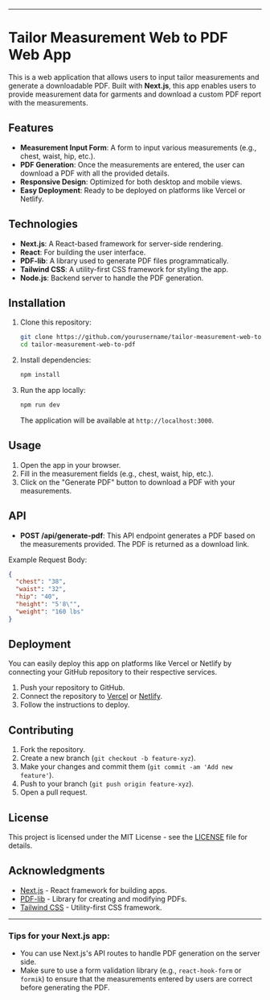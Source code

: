 

---

# Tailor Measurement Web to PDF Web App

This is a web application that allows users to input tailor measurements and generate a downloadable PDF. Built with **Next.js**, this app enables users to provide measurement data for garments and download a custom PDF report with the measurements.

## Features

- **Measurement Input Form**: A form to input various measurements (e.g., chest, waist, hip, etc.).
- **PDF Generation**: Once the measurements are entered, the user can download a PDF with all the provided details.
- **Responsive Design**: Optimized for both desktop and mobile views.
- **Easy Deployment**: Ready to be deployed on platforms like Vercel or Netlify.

## Technologies

- **Next.js**: A React-based framework for server-side rendering.
- **React**: For building the user interface.
- **PDF-lib**: A library used to generate PDF files programmatically.
- **Tailwind CSS**: A utility-first CSS framework for styling the app.
- **Node.js**: Backend server to handle the PDF generation.

## Installation

1. Clone this repository:
   ```bash
   git clone https://github.com/yourusername/tailor-measurement-web-to-pdf.git
   cd tailor-measurement-web-to-pdf
   ```

2. Install dependencies:
   ```bash
   npm install
   ```

3. Run the app locally:
   ```bash
   npm run dev
   ```

   The application will be available at `http://localhost:3000`.

## Usage

1. Open the app in your browser.
2. Fill in the measurement fields (e.g., chest, waist, hip, etc.).
3. Click on the "Generate PDF" button to download a PDF with your measurements.

## API

- **POST /api/generate-pdf**: This API endpoint generates a PDF based on the measurements provided. The PDF is returned as a download link.

Example Request Body:
```json
{
  "chest": "38",
  "waist": "32",
  "hip": "40",
  "height": "5'8\"",
  "weight": "160 lbs"
}
```

## Deployment

You can easily deploy this app on platforms like Vercel or Netlify by connecting your GitHub repository to their respective services.

1. Push your repository to GitHub.
2. Connect the repository to [Vercel](https://vercel.com/) or [Netlify](https://www.netlify.com/).
3. Follow the instructions to deploy.

## Contributing

1. Fork the repository.
2. Create a new branch (`git checkout -b feature-xyz`).
3. Make your changes and commit them (`git commit -am 'Add new feature'`).
4. Push to your branch (`git push origin feature-xyz`).
5. Open a pull request.

## License

This project is licensed under the MIT License - see the [LICENSE](LICENSE) file for details.

## Acknowledgments

- [Next.js](https://nextjs.org/) - React framework for building apps.
- [PDF-lib](https://pdf-lib.js.org/) - Library for creating and modifying PDFs.
- [Tailwind CSS](https://tailwindcss.com/) - Utility-first CSS framework.

---

### Tips for your Next.js app:

- You can use Next.js's API routes to handle PDF generation on the server side. 
- Make sure to use a form validation library (e.g., `react-hook-form` or `formik`) to ensure that the measurements entered by users are correct before generating the PDF.

